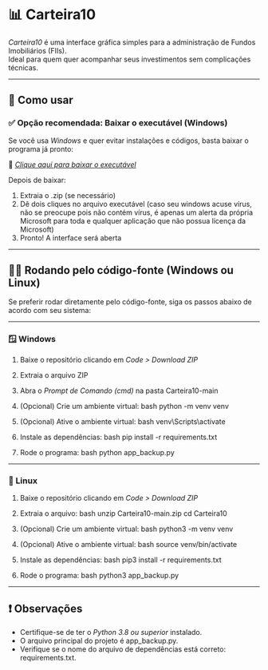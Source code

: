 # 📊 Carteira10

*Carteira10* é uma interface gráfica simples para a administração de Fundos Imobiliários (FIIs).  
Ideal para quem quer acompanhar seus investimentos sem complicações técnicas.

---

## 🚀 Como usar

### ✅ Opção recomendada: Baixar o executável (Windows)

Se você usa *Windows* e quer evitar instalações e códigos, basta baixar o programa já pronto:

🔗 [*Clique aqui para baixar o executável*](https://1drv.ms/u/c/e13c9c1865635857/ER92N5nHHZREvK9tC0O3mXUBg42xKYlrypIyK2ynwUHocw?e=cqP8Vd)

Depois de baixar:

1. Extraia o .zip (se necessário)  
2. Dê dois cliques no arquivo executável  (caso seu windows acuse vírus, não se preocupe pois não contém vírus, é apenas um alerta da própria Microsoft para toda e qualquer aplicação que não possua licença da Microsoft) 
3. Pronto! A interface será aberta

---

## 🧑‍💻 Rodando pelo código-fonte (Windows ou Linux)

Se preferir rodar diretamente pelo código-fonte, siga os passos abaixo de acordo com seu sistema:

---

### 🪟 Windows

1. Baixe o repositório clicando em *Code > Download ZIP*  
2. Extraia o arquivo ZIP  
3. Abra o *Prompt de Comando (cmd)* na pasta Carteira10-main  
4. (Opcional) Crie um ambiente virtual:
   bash
   python -m venv venv
   
5. (Opcional) Ative o ambiente virtual:
   bash
   venv\Scripts\activate
   
6. Instale as dependências:
   bash
   pip install -r requirements.txt
   
7. Rode o programa:
   bash
   python app_backup.py
   

---

### 🐧 Linux

1. Baixe o repositório clicando em *Code > Download ZIP*  
2. Extraia o arquivo:
   bash
   unzip Carteira10-main.zip
   cd Carteira10
   
3. (Opcional) Crie um ambiente virtual:
   bash
   python3 -m venv venv
   
4. (Opcional) Ative o ambiente virtual:
   bash
   source venv/bin/activate
   
5. Instale as dependências:
   bash
   pip3 install -r requirements.txt
   
6. Rode o programa:
   bash
   python3 app_backup.py
   

---

## ❗ Observações

- Certifique-se de ter o *Python 3.8 ou superior* instalado.  
- O arquivo principal do projeto é app_backup.py.  
- Verifique se o nome do arquivo de dependências está correto: requirements.txt.
